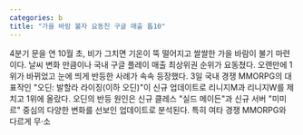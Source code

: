 ```yaml
---
categories: b
title: "가을 바람 불자 요동친 구글 매출 톱10"
---
```

4분기 문을 연 10월 초, 비가 그치면 기온이 뚝 떨어지고 쌀쌀한 가을 바람이 불기 마련이다. 날씨 변화 만큼이나 국내 구글 플레이 매출 최상위권 순위가 요동쳤다. 오랜만에 1위가 바뀌었고 눈에 띄게 반등한 사례가 속속 등장했다. 3일 국내 경쟁 MMORPG의 대표작인 "오딘: 발할라 라이징(이하 오딘)"이 신규 업데이트로 리니지M과 리니지W를 제치고 1위에 올랐다. 오딘의 반등 원인은 신규 클레스 "실드 메이든"과 신규 서버 "미미르" 중심의 다양한 변화를 선보인 업데이트로 분석된다. 특히 여타 경쟁 MMORPG와 다르게 무·소